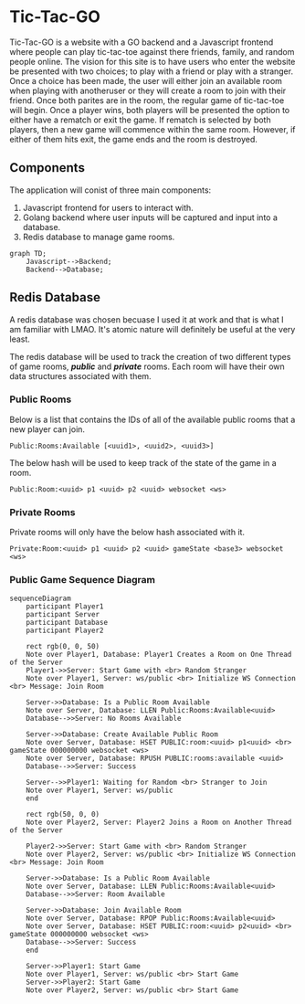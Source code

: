 # Tic-Tac-GO

Tic-Tac-GO is a website with a GO backend and a Javascript frontend where people can play 
tic-tac-toe against there friends, family, and random people online. The vision for this site is to
have users who enter the website be presented with two choices; to play with a friend or play with
a stranger. Once a choice has been made, the user will either join an available room when playing 
with anotheruser or they will create a room to join with their friend. Once both parites are in the
room, the regular game of tic-tac-toe will begin. Once a player wins, both players will be
presented the option to either have a rematch or exit the game. If rematch is selected by both 
players, then a new game will commence within the same room. However, if either of them hits exit,
the game ends and the room is destroyed.  

## Components

The application will conist of three main components:
1) Javascript frontend for users to interact with.
2) Golang backend where user inputs will be captured and input into a database.
3) Redis database to manage game rooms.

```mermaid
graph TD;
    Javascript-->Backend;
    Backend-->Database;
```

## Redis Database

A redis database was chosen becuase I used it at work and that is what I am familiar with LMAO.
It's atomic nature will definitely be useful at the very least.

The redis database will be used to track the creation of two different types of game rooms, 
_**public**_ and _**private**_ rooms. Each room will have their own data structures associated with
them.

### Public Rooms

Below is a list that contains the IDs of all of the available public rooms that a new player can 
join.

```
Public:Rooms:Available [<uuid1>, <uuid2>, <uuid3>]
```

The below hash will be used to keep track of the state of the game in a room.

```
Public:Room:<uuid> p1 <uuid> p2 <uuid> websocket <ws>
```

### Private Rooms

Private rooms will only have the below hash associated with it.

```
Private:Room:<uuid> p1 <uuid> p2 <uuid> gameState <base3> websocket <ws>
```

### Public Game Sequence Diagram

```mermaid
sequenceDiagram
    participant Player1
    participant Server
    participant Database
    participant Player2

    rect rgb(0, 0, 50)
    Note over Player1, Database: Player1 Creates a Room on One Thread of the Server
    Player1->>Server: Start Game with <br> Random Stranger 
    Note over Player1, Server: ws/public <br> Initialize WS Connection <br> Message: Join Room

    Server->>Database: Is a Public Room Available
    Note over Server, Database: LLEN Public:Rooms:Available<uuid>
    Database-->>Server: No Rooms Available

    Server->>Database: Create Available Public Room
    Note over Server, Database: HSET PUBLIC:room:<uuid> p1<uuid> <br> gameState 000000000 websocket <ws>
    Note over Server, Database: RPUSH PUBLIC:rooms:available <uuid>
    Database-->>Server: Success

    Server-->>Player1: Waiting for Random <br> Stranger to Join
    Note over Player1, Server: ws/public
    end

    rect rgb(50, 0, 0) 
    Note over Player2, Server: Player2 Joins a Room on Another Thread of the Server

    Player2->>Server: Start Game with <br> Random Stranger 
    Note over Player2, Server: ws/public <br> Initialize WS Connection <br> Message: Join Room

    Server->>Database: Is a Public Room Available
    Note over Server, Database: LLEN Public:Rooms:Available<uuid>
    Database-->>Server: Room Available

    Server->>Database: Join Available Room
    Note over Server, Database: RPOP Public:Rooms:Available<uuid>
    Note over Server, Database: HSET PUBLIC:room:<uuid> p2<uuid> <br> gameState 000000000 websocket <ws>
    Database-->>Server: Success
    end
    
    Server->>Player1: Start Game
    Note over Player1, Server: ws/public <br> Start Game
    Server->>Player2: Start Game
    Note over Player2, Server: ws/public <br> Start Game
```
